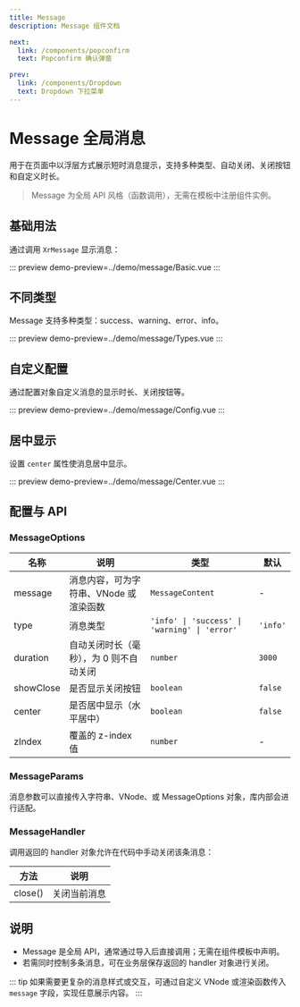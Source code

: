 ```yaml
---
title: Message
description: Message 组件文档

next:
  link: /components/popconfirm
  text: Popconfirm 确认弹窗

prev:
  link: /components/Dropdown
  text: Dropdown 下拉菜单
---
```


# Message 全局消息

用于在页面中以浮层方式展示短时消息提示，支持多种类型、自动关闭、关闭按钮和自定义时长。

> Message 为全局 API 风格（函数调用），无需在模板中注册组件实例。

## 基础用法

通过调用 `XrMessage` 显示消息：

::: preview
demo-preview=../demo/message/Basic.vue
:::

## 不同类型

Message 支持多种类型：success、warning、error、info。

::: preview
demo-preview=../demo/message/Types.vue
:::

## 自定义配置

通过配置对象自定义消息的显示时长、关闭按钮等。

::: preview
demo-preview=../demo/message/Config.vue
:::

## 居中显示

设置 `center` 属性使消息居中显示。

::: preview
demo-preview=../demo/message/Center.vue
:::

## 配置与 API

### MessageOptions

| 名称 | 说明 | 类型 | 默认 |
| ---- | ---- | ---- | ---- |
| message | 消息内容，可为字符串、VNode 或渲染函数 | `MessageContent` | - |
| type | 消息类型 | `'info' \| 'success' \| 'warning' \| 'error'` | `'info'` |
| duration | 自动关闭时长（毫秒），为 0 则不自动关闭 | `number` | `3000` |
| showClose | 是否显示关闭按钮 | `boolean` | `false` |
| center | 是否居中显示（水平居中） | `boolean` | `false` |
| zIndex | 覆盖的 z-index 值 | `number` | - |

### MessageParams

消息参数可以直接传入字符串、VNode、或 MessageOptions 对象，库内部会进行适配。

### MessageHandler

调用返回的 handler 对象允许在代码中手动关闭该条消息：

| 方法 | 说明 |
| ---- | ---- |
| close() | 关闭当前消息 |

## 说明

- Message 是全局 API，通常通过导入后直接调用；无需在组件模板中声明。
- 若需同时控制多条消息，可在业务层保存返回的 handler 对象进行关闭。

::: tip
如果需要更复杂的消息样式或交互，可通过自定义 VNode 或渲染函数传入 `message` 字段，实现任意展示内容。
:::

